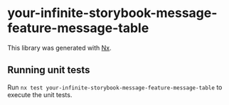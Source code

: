# your-infinite-storybook-message-feature-message-table

This library was generated with [Nx](https://nx.dev).

## Running unit tests

Run `nx test your-infinite-storybook-message-feature-message-table` to execute the unit tests.
